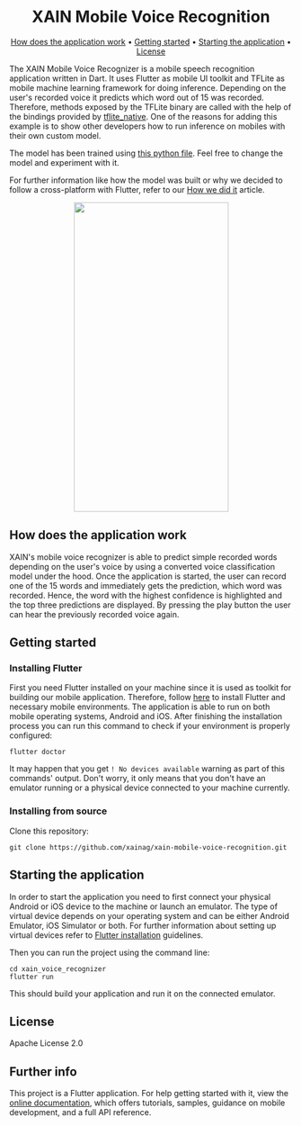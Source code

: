 <h1 align="center">
  <br>
  XAIN Mobile Voice Recognition
  <br>
</h1>

<p align="center">
  <a href="#how-does-the-application-work">How does the application work</a> •
  <a href="#getting-started">Getting started</a> •
  <a href="#starting-the-application">Starting the application</a> •
  <a href="#license">License</a>
</p>

<p align="left">
The XAIN Mobile Voice Recognizer is a mobile speech recognition application written in Dart. It uses Flutter as mobile UI toolkit and TFLite as mobile machine learning framework for doing inference. Depending on the user's recorded voice it predicts which word out of 15 was recorded. Therefore, methods exposed by the TFLite binary are called with the help of the bindings provided by <a href="https://github.com/dart-lang/tflite_native">tflite_native</a>. One of the reasons for adding this example is to show other developers how to run inference on mobiles with their own custom model.

The model has been trained using <a href="https://github.com/xainag/xain-mobile-voice-recognition/tree/master/python_files/tfl_converter.py">this python file</a>. Feel free to change the model and experiment with it.

For further information like how the model was built or why we decided to follow a cross-platform with Flutter, refer to our <a href="https://medium.com/@XAIN/mobile-voice-recognition-with-tflite-how-we-did-it-e5628f65c6c0">How we did it</a> article.
</p>

<p align="center">
  <img src="https://github.com/xainag/xain-mobile-voice-recognition/blob/update-gif-app-preview/demo/xain_voice_demo.gif" width="275" height="550" />
</p>


## How does the application work

XAIN's mobile voice recognizer is able to predict simple recorded words depending on the user's voice by using a converted voice classification model under the hood. Once the application is started, the user can record one of the 15 words and immediately gets the prediction, which word was recorded. Hence, the word with the highest confidence is highlighted and the top three predictions are displayed. By pressing the play button the user can hear the previously recorded voice again.

## Getting started

### Installing Flutter

First you need Flutter installed on your machine since it is used as toolkit for building our mobile application. Therefore, follow [here](https://flutter.dev/docs/get-started/install) to install Flutter and necessary mobile environments. The application is able to run on both mobile operating systems, Android and iOS. After finishing the installation process you can run this command to check if your environment is properly configured: 

```shell
flutter doctor
```

It may happen that you get `! No devices available` warning as part of this commands' output. Don't worry, it only means that you don't have an emulator running or a physical device connected to your machine currently.


### Installing from source

Clone this repository:

```shell
git clone https://github.com/xainag/xain-mobile-voice-recognition.git
```

## Starting the application

In order to start the application you need to first connect your physical Android or iOS device to the machine or launch an emulator. The type of virtual device depends on your operating system and can be either Android Emulator, iOS Simulator or both. For further information about setting up virtual devices refer to [Flutter installation](https://flutter.dev/docs/get-started/install) guidelines.

Then you can run the project using the command line:

```shell
cd xain_voice_recognizer
flutter run
```

This should build your application and run it on the connected emulator.

## License

Apache License 2.0

## Further info

This project is a Flutter application. For help getting started with it, view the [online documentation](https://flutter.dev/docs), which offers tutorials, samples, guidance on mobile development, and a full API reference.